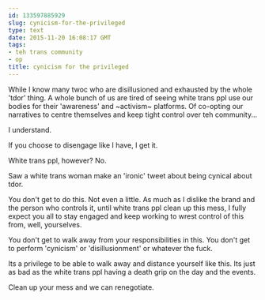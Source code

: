 ```yaml
---
id: 133597885929
slug: cynicism-for-the-privileged
type: text
date: 2015-11-20 16:08:17 GMT
tags:
- teh trans community
- op
title: cynicism for the privileged
---
```

While I know many twoc who are disillusioned and exhausted by the whole 'tdor' thing. A whole bunch of us are tired of seeing white trans ppl use our bodies for their 'awareness' and ~activism~ platforms. Of co-opting our narratives to centre themselves and keep tight control over teh community...

I understand.


If you choose to disengage like I have, I get it.

White trans ppl, however? No.

Saw a white trans woman make an 'ironic' tweet about being cynical about tdor.

You don't get to do this. Not even a little. As much as I dislike the brand and the person who controls it, until white trans ppl clean up this mess, I fully expect you all to stay engaged and keep working to wrest control of this from, well, yourselves.

You don't get to walk away from your responsibilities in this. You don't get to perform 'cynicism' or 'disillusionment' or whatever the fuck.

Its a privilege to be able to walk away and distance yourself like this. Its just as bad as the white trans ppl having a death grip on the day and the events.

Clean up your mess and we can renegotiate.